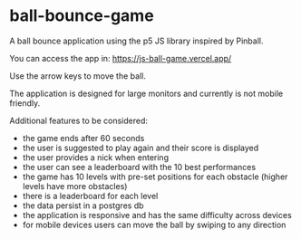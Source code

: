 # ball-bounce-game

A ball bounce application using the p5 JS library inspired by Pinball.

You can access the app in:
https://js-ball-game.vercel.app/

Use the arrow keys to move the ball.

The application is designed for large monitors and currently is not mobile friendly.

Additional features to be considered:
- the game ends after 60 seconds
- the user is suggested to play again and their score is displayed
- the user provides a nick when entering
- the user can see a leaderboard with the 10 best performances
- the game has 10 levels with pre-set positions for each obstacle (higher levels have more obstacles)
- there is a leaderboard for each level
- the data persist in a postgres db
- the application is responsive and has the same difficulty across devices
- for mobile devices users can move the ball by swiping to any direction
